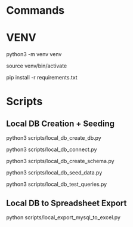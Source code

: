 # Commands

# VENV

python3 -m venv venv

source venv/bin/activate

pip install -r requirements.txt


# Scripts

## Local DB Creation + Seeding

python3 scripts/local_db_create_db.py

python3 scripts/local_db_connect.py

python3 scripts/local_db_create_schema.py

python3 scripts/local_db_seed_data.py

python3 scripts/local_db_test_queries.py


## Local DB to Spreadsheet Export

python scripts/local_export_mysql_to_excel.py
